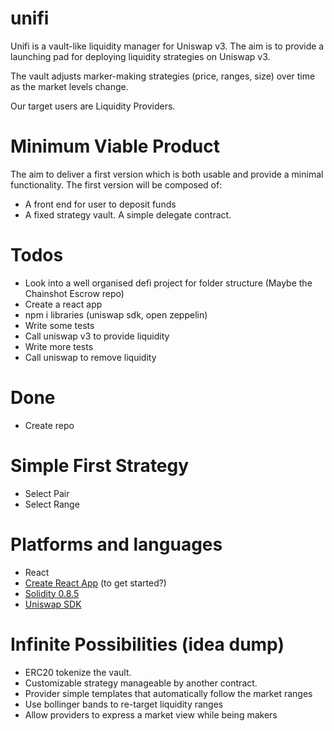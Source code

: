 
# unifi
Unifi is a vault-like liquidity manager for Uniswap v3. The aim is to provide a launching pad for deploying liquidity strategies on Uniswap v3.

The vault adjusts marker-making strategies (price, ranges, size) over time as the market levels change.

Our target users are Liquidity Providers.

# Minimum Viable Product
The aim to deliver a first version which is both usable and provide a minimal functionality. The first version will be composed of:

- A front end for user to deposit funds
- A fixed strategy vault. A simple delegate contract.


# Todos
- Look into a well organised defi project for folder structure (Maybe the Chainshot Escrow repo)
- Create a react app
- npm i libraries (uniswap sdk, open zeppelin)
- Write some tests
- Call uniswap v3 to provide liquidity
- Write more tests
- Call uniswap to remove liquidity

# Done
- Create repo

# Simple First Strategy
- Select Pair
- Select Range 

# Platforms and languages
- React
- [Create React App](https://github.com/facebook/create-react-app) (to get started?)
- [Solidity 0.8.5](https://docs.soliditylang.org/en/v0.8.5/)
- [Uniswap SDK](https://docs.uniswap.org/SDK/)

# Infinite Possibilities (idea dump)
- ERC20 tokenize the vault.
- Customizable strategy manageable by another contract.
- Provider simple templates that automatically follow the market ranges
- Use bollinger bands to re-target liquidity ranges
- Allow providers to express a market view while being makers